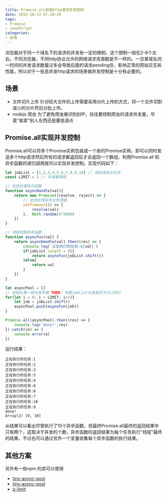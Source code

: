 ```yaml
---
title: Promise.all前端http请求并发控制
date: 2019-10-23 07:20:29
tags: 
- Promise
- JavaScript
categories: 
- 前端
---
```

浏览器对于同一个域名下的请求的并发有一定的限制，这个限制一般在2-8个左右。不同浏览器，不同http协议允许的网络请求资源数是不一样的。一旦某域名同一时间的并发请求数量过多会导致后面的请求pending住，影响正常的网站交互和性能。所以对于一些高并发http请求的场景做并发控制是十分有必要的。
<!-- more -->

## 场景

- 文件切片上传
针对较大文件的上传需要采用分片上传的方式，将一个文件切割成小的分片然后分批上传。
- nodejs 爬虫
为了避免爬虫被识别封IP，往往要控制爬虫的请求并发量，毕竟"偷拿"别人东西还是要低调点


## Promise.all实现并发控制
Promise.all可以将多个Promise实例包装成一个新的Promise实例，即可以同时发送多个http请求然后所有的请求都返回后才会返回一个数组，利用Promise.all 和异步函数的递归调用就可以实现并发控制。实现代码如下：
``` javascript
let jobList = [1,2,3,4,5,6,7,8,9,10] // 待处理异步任务
const LIMIT = 2 // 并发数限制

// 任务处理异步函数
function asyncHandle(val){
    return new Promise((resolve, reject) => {
        // 此处处理异步业务逻辑
        setTimeout(() => { 
            resolve(val)
        },  Math.random()*2000)
    })
}

// 流程控制异步函数
function asyncFun(val) {
    return asyncHandle(val).then((res) => {
        console.log(`正在执行的任务:${val}`)
        if(jobList.length > 0){
            return asyncFun(jobList.shift())
        }else{
            return val
        }
    })
}

let asyncPool = []
// 初始化第一批任务列表 TODO: 判断jobList长度是否大于LIMIT
for(let i = 0; i < LIMIT; i++){
    let job = jobList.shift()
    asyncPool.push(asyncFun(job))
}

Promise.all(asyncPool).then((res) => {
    console.log('done!',res)
}).catch((e) => {
    console.error(e)
})
```

运行结果：
```
正在执行的任务:1
正在执行的任务:2
正在执行的任务:3
正在执行的任务:5
正在执行的任务:4
正在执行的任务:6
正在执行的任务:8
正在执行的任务:7
正在执行的任务:10
正在执行的任务:9
done!
Array(2) [9, 10]
```
从结果可以看出尽管执行了10个异步函数，但最终Promise.all最终的返回结果中只有两个，这取决于并发的个数，异步函数的返回结果为每个任务执行"线程"最终的结果。不过也可以通过另外一个变量收集每个异步函数的执行结果。

## 其他方案
另外有一些npm 的库可以使用
- [tiny-async-pool](https://www.npmjs.com/package/tiny-async-pool)
- [tiny-async-pool](https://www.npmjs.com/package/es6-promise-pool)
- [p-limit](https://www.npmjs.com/package/p-limit)


